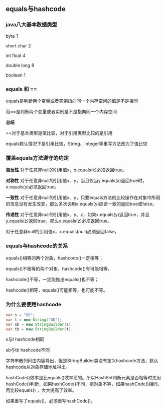 ##  equals与hashcode

### java八大基本数据类型

byte 1

short char 2

int float 4

double long 8

boolean 1

### equals 和 ==

equals是判断两个变量或者实例指向同一个内存空间的值是不是相同

而==是判断两个变量或者实例是不是指向同一个内存空间

**总结**

==对于基本类型是值比较，对于引用类型比较的是引用

equals默认情况下是引用比较，String、Integer等重写方法改为了值比较

### 覆盖equals方法遵守的约定

**自反性**
对于任意非null的引用值x，x.equals(x)必须返回true。

**对称性**
对于任意非null的引用值x、y，当且仅当y.equals(x)返回true时，x.equals(y)必须返回true。

**一致性**
对于任意非null的引用值x、y，只要equals方法的比较操作在对象中所用的信息没有发生改变，那么多次调用x.equals(y)应该一致的返回true或false。

**传递性**
对于任意非null的引用值x、y、z，如果x.equals(y)返回true，并且y.equals(z)返回true，那么x.equals(z)必须返回true。

对于任意非null的引用值x，x.equals(null)必须返回false。


### equals与hashcode的关系

equals()相等的两个对象，hashcode()一定相等；

equals()不相等的两个对象，hashcode()有可能相等。

hashcode()不等，一定能推出equals()也不等；

hashcode()相等，equals()可能相等，也可能不等。

### 为什么要使用hashcode

~~~java
var s = "OK";
var t = new String("OK");
var sb = new StringBuilder(s);
var tb = new StringBuilder(t);
~~~

s与t hashcode相同

sb与tb hashcode不同

字符串散列码由内容导出，但是StringBuilder类没有定义hashcode方法，默认hashcode从对象存储地址得出。

hashCode()效率是比equals()效率高的。所以HashSet判断元素是否相等时先用hashCode()判断，如果hashCode()不同，则对象不等，如果hashCode()相同，再比较equals() ，大大提高了效率。

如果重写了equals()，必须重写hashCode()。
